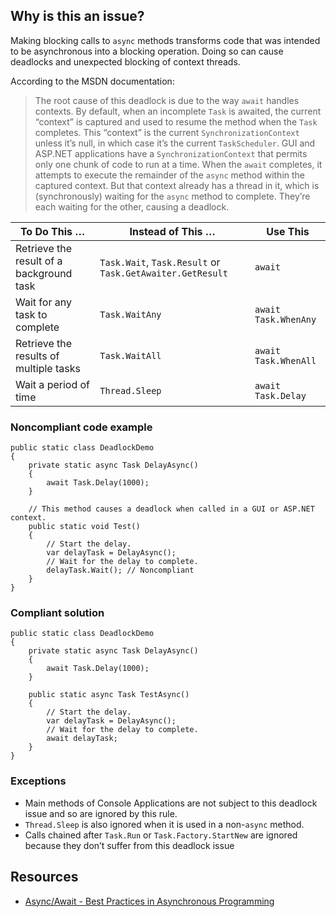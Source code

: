 ## Why is this an issue?

Making blocking calls to `async` methods transforms code that was intended to be asynchronous into a blocking operation. Doing so can
cause deadlocks and unexpected blocking of context threads.

According to the MSDN documentation:

> 
>   
> The root cause of this deadlock is due to the way `await` handles contexts. By default, when an incomplete `Task` is
>   awaited, the current “context” is captured and used to resume the method when the `Task` completes. This “context” is the current
>   `SynchronizationContext` unless it’s null, in which case it’s the current `TaskScheduler`. GUI and ASP.NET applications have a
>   `SynchronizationContext` that permits only one chunk of code to run at a time. When the `await` completes, it attempts to
>   execute the remainder of the `async` method within the captured context. But that context already has a thread in it, which is
>   (synchronously) waiting for the `async` method to complete. They’re each waiting for the other, causing a deadlock.
> 

| To Do This … | Instead of This … | Use This |
| --- | --- | --- |
| Retrieve the result of a background task | `Task.Wait`, `Task.Result` or `Task.GetAwaiter.GetResult` | `await` |
| Wait for any task to complete | `Task.WaitAny` | `await Task.WhenAny` |
| Retrieve the results of multiple tasks | `Task.WaitAll` | `await Task.WhenAll` |
| Wait a period of time | `Thread.Sleep` | `await Task.Delay` |

### Noncompliant code example

    public static class DeadlockDemo
    {
        private static async Task DelayAsync()
        {
            await Task.Delay(1000);
        }
    
        // This method causes a deadlock when called in a GUI or ASP.NET context.
        public static void Test()
        {
            // Start the delay.
            var delayTask = DelayAsync();
            // Wait for the delay to complete.
            delayTask.Wait(); // Noncompliant
        }
    }

### Compliant solution

    public static class DeadlockDemo
    {
        private static async Task DelayAsync()
        {
            await Task.Delay(1000);
        }
    
        public static async Task TestAsync()
        {
            // Start the delay.
            var delayTask = DelayAsync();
            // Wait for the delay to complete.
            await delayTask;
        }
    }

### Exceptions

-  Main methods of Console Applications are not subject to this deadlock issue and so are ignored by this rule.
-  `Thread.Sleep` is also ignored when it is used in a non-`async` method.
-  Calls chained after `Task.Run` or `Task.Factory.StartNew` are ignored because they don’t suffer from this deadlock issue

## Resources

-  [Async/Await - Best Practices in Asynchronous Programming](https://msdn.microsoft.com/en-us/magazine/jj991977.aspx)